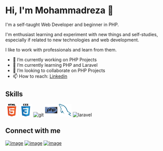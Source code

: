 ﻿# Hi, I'm Mohammadreza 👋
I'm a self-taught Web Developer and beginner in PHP.

I'm enthusiast learning and experiment with new things and self-studies, especially if related to new technologies and web development.

I like to work with professionals and learn from them.

- 🔭 I’m currently working on PHP Projects
- 🌱 I’m currently learning PHP and Laravel
- 👯 I’m looking to collaborate on PHP Projects
- 📫 How to reach: [Linkedin](https://www.linkedin.com/in/rahimi73/)

## Skills
<img src="https://raw.githubusercontent.com/devicons/devicon/master/icons/html5/html5-original-wordmark.svg" alt="html5" width="40" height="40"/> <img src="https://raw.githubusercontent.com/devicons/devicon/master/icons/css3/css3-original-wordmark.svg" alt="css3" width="40" height="40"/> <img src="https://www.vectorlogo.zone/logos/git-scm/git-scm-icon.svg" alt="git" width="40" height="40"/> <img src="https://raw.githubusercontent.com/devicons/devicon/master/icons/php/php-original.svg" alt="php" width="40" height="40"/> <img src="https://raw.githubusercontent.com/devicons/devicon/master/icons/mysql/mysql-original.svg" alt="mysql" width="40" height="40"/> <img src="https://www.vectorlogo.zone/logos/laravel/laravel-icon.svg" alt="laravel" width="40" height="40"/>

## Connect with me
[![image](https://img.shields.io/badge/LinkedIn-0077B5?style=for-the-badge&logo=linkedin&logoColor=white)](https://www.linkedin.com/in/rahimi73/)
[![image](https://img.shields.io/badge/Gmail-D14836?style=for-the-badge&logo=gmail&logoColor=white)](mailto:mohammadreza.rahimi1373@gmail.com)
[![image](https://img.shields.io/badge/Telegram-blue?style=for-the-badge&logo=telegram&logoColor=white&link=https://t.me/Mohammadreza_73/)](https://t.me/Mohammadreza_73/)
